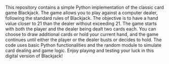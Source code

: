 This repository contains a simple Python implementation of the classic card game Blackjack. The game allows you to play against a computer dealer, following the standard rules of Blackjack. The objective is to have a hand value closer to 21 than the dealer without exceeding 21. The game starts with both the player and the dealer being dealt two cards each. You can choose to draw additional cards or hold your current hand, and the game continues until either the player or the dealer busts or decides to hold. The code uses basic Python functionalities and the random module to simulate card dealing and game logic. Enjoy playing and testing your luck in this digital version of Blackjack!
